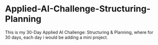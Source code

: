 # Applied-AI-Challenge-Structuring-Planning
This is my 30-Day Applied AI Challenge: Structuring &amp; Planning, where for 30 days, each day i would be adding a mini project.
